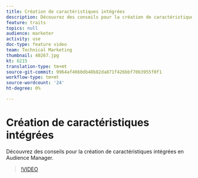 ```yaml
---
title: Création de caractéristiques intégrées
description: Découvrez des conseils pour la création de caractéristiques intégrées en Audience Manager.
feature: traits
topics: null
audience: marketer
activity: use
doc-type: feature video
team: Technical Marketing
thumbnail: 40267.jpg
kt: 6215
translation-type: tm+mt
source-git-commit: 9964af4660db48b82da871f426bbf70b3955f0f1
workflow-type: tm+mt
source-wordcount: '24'
ht-degree: 0%

---
```



# Création de caractéristiques intégrées

Découvrez des conseils pour la création de caractéristiques intégrées en Audience Manager.

>[!VIDEO](https://video.tv.adobe.com/v/40267/?quality=12&learn=on)
